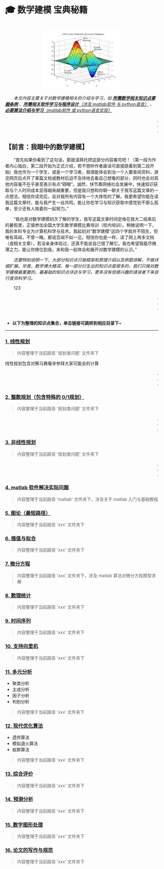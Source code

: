 # 🎓 数学建模 宝典秘籍

<div align="center">
    <br>
    <img src="pics/titlepic.jpg" width="250">
</div>

&emsp;&emsp;*本文内容主要关于对数学建模相关的介绍与学习，如 **[所需数学相关知识点掌握条例](#welcome)** 、[**所需相关软件学习与程序设计**（涉及 matlab软件 与 python语言）](#welcome) 、 [**必要算法介绍与学习**（matlab软件 或 python语言实现）](#welcome)*

<div align="right">
    .<br>
    .<br>
    .<br>
</div>

## 【前言：我眼中的数学建模】

&emsp;&emsp;“首先如果你看到了这句话，那就请拜托把这部分内容看完吧！（第一段为作者内心独白，第二段开始为正式介绍，若不想听作者废话可直接跳看到第二段开始）我也作为一个学生，或是一个学习者，我很能体会到当一个人要查阅资料，游览网页后点开了某篇文档或教材后迫不及待地去看自己想看的部分，同时也会对其他内容毫不在乎甚至表示有点“碍眼”。诚然，快节奏网络社会发展中，快速知识获取与个人时间成本显得越来越重要，但是我只想和你聊一聊关于我写这篇文章的一点想法，相信你读完后，会对我所有内容有一个大体性的了解。我更希望你能在读我这篇文章时，能与我产生一丝共鸣，能让你在学习与知识获取中感觉到不那么孤单，至少还有人陪着你一起努力。”

&emsp;&emsp;“我也是对数学建模初次了解的学生，我写这篇文章时间定格在我大二结束后的暑假里，正值参加全国大学生数学建模比赛培训（校内培训）。稍微说明一下，我的本科专业为计算机科学与技术。我起初对“数学建模”这四个字就并不陌生，但唯有耳闻，不曾一睹。都说百闻不如一见，相信你也是一样，读了网上再多文档（或相关文章），若没亲身体验过，还真不能说自己很了解它。我也希望我能尽微薄之力，能让你换位到我，来和我一起体会和展开对数学建模的认识。”

&emsp;&emsp;*还要特别说明一下，大部分知识点只做框架和原理介绍以及例题讲解，不做详细扩展。毕竟，数学博大精深，每一部分衍生出的知识点是很多的，我们只做对数学建模最重要的、最基础的知识点详述与学习，更多没有但感兴趣的请读者下来自行查资料学习。*

&emsp;&emsp;123

<div align="right">
    .<br>
    .<br>
    .<br><br>
</div>

+ **以下为整理的知识点集合，单击链接可跳转到相应目录下~**

---

### [1. 线性规划](#welcome)

> 内容整理于当前路径 '规划类问题' 文件夹下

线性规划包含对赛马赛庵寺参拜大家可能会的计算

<div align="right">
    .<br>
    .<br>
    .<br>
</div>

### [2. 整数规划（包含特殊的 0/1规划）]()

> 内容整理于当前路径 '规划类问题' 文件夹下

<div align="right">
    .<br>
    .<br>
    .<br>
</div>

### [3. 非线性规划]()

> 内容整理于当前路径 '规划类问题' 文件夹下

<div align="right">
    .<br>
    .<br>
    .<br>
</div>

### [4. matlab 软件解决实际问题]()

> 内容整理于当前路径 'matlab' 文件夹下，涉及关于 matlab 入门与基础教程

### [5. 图论（最短路径）]()

> 内容整理于当前路径 'xxx' 文件夹下

### [6. 插值与拟合]()

> 内容整理于当前路径 'xxx' 文件夹下

### [7. 微分方程]()

> 内容整理于当前路径 'xxx' 文件夹下，涉及 matlab 算法对微分方程模型求解

### [8. 数理统计]()

> 内容整理于当前路径 'xxx' 文件夹下

### [9. 时间序列]()

> 内容整理于当前路径 'xxx' 文件夹下

### [10. 支持向里机]()

> 内容整理于当前路径 'xxx' 文件夹下

### [11. 多元分析]()
+ 聚类分析
+ 主成分析
+ 因子分析
+ 判别分析

> 内容整理于当前路径 'xxx' 文件夹下

### [12. 现代优化算法]()
+ 遗传算法
+ 模拟退火算法
+ 蚁群算法

> 内容整理于当前路径 'xxx' 文件夹下

### [13. 综合评价]()

> 内容整理于当前路径 'xxx' 文件夹下

### [14. 预测分析]()

> 内容整理于当前路径 'xxx' 文件夹下

### [15. 数字图形处理]()

> 内容整理于当前路径 'xxx' 文件夹下

### [16. 论文的写作与规范]()

> 内容整理于当前路径 'xxx' 文件夹下
